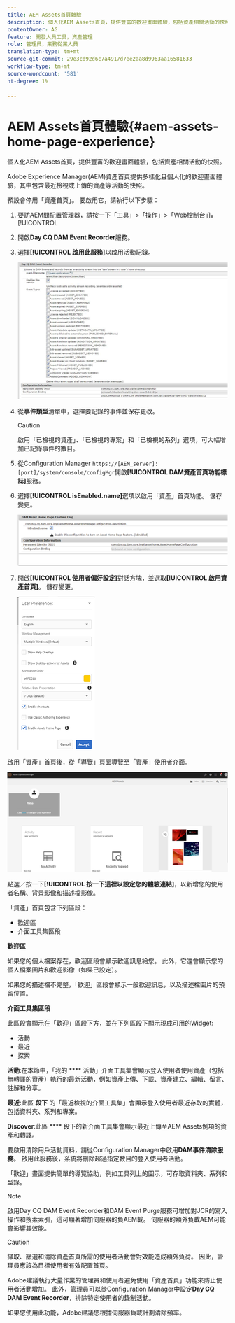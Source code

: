 ```yaml
---
title: AEM Assets首頁體驗
description: 個人化AEM Assets首頁，提供豐富的歡迎畫面體驗，包括資產相關活動的快照。
contentOwner: AG
feature: 開發人員工具，資產管理
role: 管理員，業務從業人員
translation-type: tm+mt
source-git-commit: 29e3cd92d6c7a4917d7ee2aa8d9963aa16581633
workflow-type: tm+mt
source-wordcount: '581'
ht-degree: 1%

---
```



# AEM Assets首頁體驗{#aem-assets-home-page-experience}

個人化AEM Assets首頁，提供豐富的歡迎畫面體驗，包括資產相關活動的快照。

Adobe Experience Manager(AEM)資產首頁提供多樣化且個人化的歡迎畫面體驗，其中包含最近檢視或上傳的資產等活動的快照。

預設會停用「資產首頁」。 要啟用它，請執行以下步驟：

1. 要訪AEM問配置管理器，請按一下「工具」>「操作」>「Web控制台」]**。**[!UICONTROL 
1. 開啟&#x200B;**Day CQ DAM Event Recorder**&#x200B;服務。
1. 選擇&#x200B;**[!UICONTROL 啟用此服務]**&#x200B;以啟用活動記錄。

   ![chlimage_1-250](assets/chlimage_1-250.png)

1. 從&#x200B;**事件類型**&#x200B;清單中，選擇要記錄的事件並保存更改。

   >[!CAUTION]
   >
   >啟用「已檢視的資產」、「已檢視的專案」和「已檢視的系列」選項，可大幅增加已記錄事件的數目。

1. 從Configuration Manager `https://[AEM_server]:[port]/system/console/configMgr`開啟&#x200B;**[!UICONTROL DAM資產首頁功能標誌]**&#x200B;服務。
1. 選擇&#x200B;**[!UICONTROL isEnabled.name]**&#x200B;選項以啟用「資產」首頁功能。 儲存變更。

   ![chlimage_1-251](assets/chlimage_1-251.png)

1. 開啟&#x200B;**[!UICONTROL 使用者偏好設定]**&#x200B;對話方塊，並選取&#x200B;**[!UICONTROL 啟用資產首頁]**。 儲存變更。

   ![user_preferences](assets/user_preferences.png)

啟用「資產」首頁後，從「導覽」頁面導覽至「資產」使用者介面。

![home_page](assets/home_page.png)

點選／按一下&#x200B;**[!UICONTROL 按一下這裡以設定您的體驗連結]**，以新增您的使用者名稱、背景影像和描述檔影像。

「資產」首頁包含下列區段：

* 歡迎區
* 介面工具集區段

**歡迎區**

如果您的個人檔案存在，歡迎區段會顯示歡迎訊息給您。 此外，它還會顯示您的個人檔案圖片和歡迎影像（如果已設定）。

如果您的描述檔不完整，「歡迎」區段會顯示一般歡迎訊息，以及描述檔圖片的預留位置。

**介面工具集區段**

此區段會顯示在「歡迎」區段下方，並在下列區段下顯示現成可用的Widget:

* 活動
* 最近
* 探索

**活動**:在本節中，「我的 **** 活動」介面工具集會顯示登入使用者使用資產（包括無轉譯的資產）執行的最新活動，例如資產上傳、下載、資產建立、編輯、留言、註解和分享。

**最近**:此區 **段下** 的「最近檢視的介面工具集」會顯示登入使用者最近存取的實體，包括資料夾、系列和專案。

**Discover**:此區 **** 段下的新介面工具集會顯示最近上傳至AEM Assets例項的資產和轉譯。

要啟用清除用戶活動資料，請從Configuration Manager中啟用&#x200B;**DAM事件清除服務**。 啟用此服務後，系統將刪除超過指定數目的登入使用者活動。

「歡迎」畫面提供簡單的導覽協助，例如工具列上的圖示，可存取資料夾、系列和型錄。

>[!NOTE]
>
>啟用Day CQ DAM Event Recorder和DAM Event Purge服務可增加對JCR的寫入操作和搜索索引，這可顯著增加伺服器的負AEM載。 伺服器的額外負載AEM可能會影響其效能。

>[!CAUTION]
>
>擷取、篩選和清除資產首頁所需的使用者活動會對效能造成額外負荷。 因此，管理員應該為目標使用者有效配置首頁。
>
>Adobe建議執行大量作業的管理員和使用者避免使用「資產首頁」功能來防止使用者活動增加。 此外，管理員可以從Configuration Manager中設定&#x200B;**Day CQ DAM Event Recorder**，排除特定使用者的錄制活動。
>
>如果您使用此功能，Adobe建議您根據伺服器負載計劃清除頻率。
